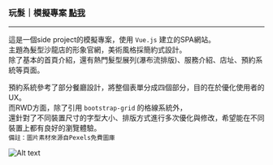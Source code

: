 ### 玩髮｜模擬專案 [點我](https://yuntaolin.github.io/play-hair/dist/index.html#/)
***
這是一個side project的模擬專案，使用 ` Vue.js ` 建立的SPA網站。     
主題為髮型沙龍店的形象官網，美術風格採簡約式設計。    
除了基本的首頁介紹，還有熱門髮型展列(瀑布流排版)、服務介紹、店址、預約系統等頁面。  
   
預約系統參考了部分餐廳設計，將整個表單分成四個部分，目的在於優化使用者的UX。   
而RWD方面，除了引用 `bootstrap-grid` 的格線系統外，   
還針對了不同裝置尺寸的字型大小、排版方式進行多次優化與修改，希望能在不同裝置上都有良好的瀏覽體驗。  
`備註：圖片素材來源自Pexels免費圖庫`

![Alt text](https://i.imgur.com/zlDEzxR.png)

